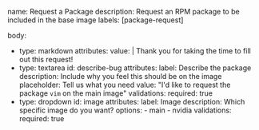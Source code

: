 name: Request a Package
description: Request an RPM package to be included in the base image
labels: [package-request]

body:
  - type: markdown
    attributes:
      value: |
        Thank you for taking the time to fill out this request!
  - type: textarea
    id: describe-bug
    attributes:
      label: Describe the package
      description: Include why you feel this should be on the image
      placeholder: Tell us what you need
      value: "I'd like to request the package `vim` on the main image"
    validations:
      required: true
  - type: dropdown
    id: image
    attributes:
      label: Image
      description: Which specific image do you want?
      options:
        - main
        - nvidia
    validations:
      required: true
